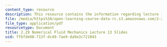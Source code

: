 ```yaml
---
content_type: resource
description: This resource contains the information regarding lecture 13 slides.
file: /media/https%3A/open-learning-course-data-rc.s3.amazonaws.com/2-29-numerical-fluid-mechanics-spring-2015/ffbfde08713fdc497ae9da9a3c721043_MIT2_29S15_Lecture13.pdf
file_type: application/pdf
resourcetype: Document
title: 2.29 Numerical Fluid Mechanics Lecture 13 Slides
uid: ffbfde08-713f-dc49-7ae9-da9a3c721043
---
```


